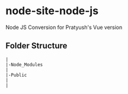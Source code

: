 # node-site-node-js
Node JS Conversion for Pratyush's Vue version 
## Folder Structure

```
|
|-Node_Modules
|
|-Public
|
|
```
